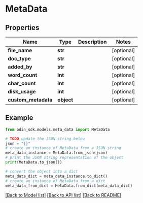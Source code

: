 # MetaData


## Properties

Name | Type | Description | Notes
------------ | ------------- | ------------- | -------------
**file_name** | **str** |  | [optional] 
**doc_type** | **str** |  | [optional] 
**added_by** | **str** |  | [optional] 
**word_count** | **int** |  | [optional] 
**char_count** | **int** |  | [optional] 
**disk_usage** | **int** |  | [optional] 
**custom_metadata** | **object** |  | [optional] 

## Example

```python
from odin_sdk.models.meta_data import MetaData

# TODO update the JSON string below
json = "{}"
# create an instance of MetaData from a JSON string
meta_data_instance = MetaData.from_json(json)
# print the JSON string representation of the object
print(MetaData.to_json())

# convert the object into a dict
meta_data_dict = meta_data_instance.to_dict()
# create an instance of MetaData from a dict
meta_data_from_dict = MetaData.from_dict(meta_data_dict)
```
[[Back to Model list]](../README.md#documentation-for-models) [[Back to API list]](../README.md#documentation-for-api-endpoints) [[Back to README]](../README.md)


